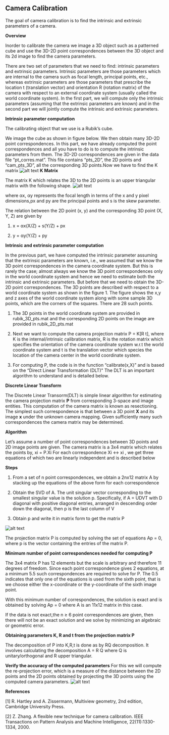## Camera Calibration


The goal of camera calibration is to find the intrinsic and extrinsic parameters of a camera. 

**Overview**


Inorder to calibrate the camera we image a 3D object such as a patterned cube and use the 3D-2D point correspondences between the 3D object and its 2d image to find the camera parameters.

There are two set of parameters that we need to find: intrinsic parameters and extrinsic parameters. Intrinsic parameters are those parameters which are internal to the camera such as focal length, principal points, etc., whereas extrinsic parameters are those parameters that prescribe the location t (translation vector) and orientation R (rotation matrix) of the camera with respect to an external coordinate system (usually called the world coordinate system). In the first part, we will compute only the intrinsic parameters (assuming that the extrinsic parameters are known) and in the second part we will jointly compute the intrinsic and extrinsic parameters. 


**Intrinsic parameter computation**


The calibrating object that we use is a Rubik’s cube.

We image the cube as shown in figure below. We then obtain many 3D-2D point correspondences. In this part, we have already computed the point correspondences and all you have to do is to compute the intrinsic parameters from them.  The 3D-2D correspondences are given in the data file “pt_corres.mat”. This file contains “pts_2D”,  the 2D points and “cam_pts_3D”,  all the corresponding 3D points.Now we have to find the K matrix
![alt text](https://github.com/sreenithy/Camera-Calibration/blob/master/misc/a.png)
**K Matrix**


The matrix K which relates the 3D to the 2D points is an upper triangular matrix with the following shape.
![alt text](https://github.com/sreenithy/Camera-Calibration/blob/master/misc/imageedit_1_9820914905.png "K Matrix")

where αx, αy represents the focal length in terms of the x and y pixel dimensions,px and py are the principal
points and s is the skew parameter.


The relation between the 2D point (x, y) and the corresponding 3D point (X, Y, Z) are given by

1. x = αx(X/Z) + s(Y/Z) + px 

2. y = αy(Y/Z) + py

**Intrinsic and extrinsic parameter computation**

In the previous part, we have computed the intrinsic parameter assuming that the extrinsic parameters are known, i.e., we assumed that we know the 3D point correspondences in the camera coordinate system.  But this is rarely the case; almost always we know the 3D point correspondences only in the world coordinate system and hence we need to estimate both the intrinsic and extrinsic parameters. But before that we need to obtain the 3D-2D point correspondences. The 3D points are described with respect to a world coordinate system as shown in the figure 1. The figure shows the x,y and z axes of the world coordinate system along with some sample 3D points, which are the corners of the squares. There are 28 such points.

1. The 3D points in the world coordinate system are provided in rubik_3D_pts.mat and the corresponding 2D points on the image are provided in rubik_2D_pts.mat

2. Next we want to compute the camera projection matrix P = K[R t], where K is the internal/intrinsic calibration matrix, R is the rotation matrix which specifies the orientation of the camera coordinate system w.r.t the world coordinate system and t is the translation vector which species the location of the camera center in the world coordinate system.

3. For computing P, the code is in the function “calibrate(x,X)” and is based on the “Direct Linear Transformation (DLT)"
The DLT is an important algorithm to understand and is detailed below.

**Discrete Linear Transform**

The Discrete Linear Transorm(DLT) is simple linear algorithm for estimating the camera projection matrix
**P** from corresponding 3-space and image entities. This computation of the camera matrix is known as resectioning.
The simplest such correspondence is that between a 3D point **X** and its image **x** under the unknown
camera mapping. Given sufficiently many such correspondences the camera matrix may be determined.

**Algorithm**

Let’s assume a number of point correspondences between 3D points and 2D image points are given. The
camera matrix is a 3x4 matrix which relates the points by, xi = P.Xi For each correspondence Xi ↔ xi
, we get three equations of which two are linearly independent and is described below


**Steps**

1. From a set of n point correspondences, we obtain a 2nx12 matrix A by stacking up the equations of the
above form for each correspondence

2. Obtain the SVD of A. The unit singular vector corresponding to the smallest singular value is the solution
p. Specifically, if A = UDVT with D diagonal with positive diagonal entries, arranged in descending order
down the diagonal, then p is the last column of V

3. Obtain p and write it in matrix form to get the matrix P

![alt text](https://github.com/sreenithy/Camera-Calibration/blob/master/misc/imageedit_5_5151063270.png )

The projection matrix P is computed by solving the set of equations Ap = 0, where p is the vector containing
the entries of the matrix P.


**Minimum number of point correspondences needed for computing P**

The 3x4 matrix P has 12 elements but the scale is arbitrary and therefore 11 degrees of freedom. Since each
point correspondence gives 2 equations, at a minimum 5.5 such correspondences are required to solve for
P. The 0.5 indicates that only one of the equations is used from the sixth point, that is we choose either the
x-coordinate or the y-coordinate of the sixth image point.


With this minimum number of correspondences, the solution is exact and is obtained by solving Ap = 0 where
A is an 11x12 matrix in this case.


If the data is not exact,the n ≥ 6 point correspondences are given, then there will not be an exact solution and
we solve by minimizing an algebraic or geometric error.

**Obtaining parameters K, R and t from the projection matrix P**

The decomposition of P into K,R,t is done as by RQ decomposition. It involves calculating the decomposition A
= R Q where Q is unitary/orthogonal and R upper triangular.

**Verify the accuracy of the computed parameters**
For this we will compute the re-projection error, which is a measure of the distance between the 2D points and the 2D points obtained by projecting the 3D points using the computed camera parameters.
![alt text](https://github.com/sreenithy/Camera-Calibration/blob/master/misc/c.png "Plot of the given 2D points and the re-projected 2D points in the original figure of the Rubik’s cube,
here the red circles denote the given 2D points and the green are the re-projected points")


**References**


[1] R. Hartley and A. Zissermann, Multiview geometry, 2nd edition, Cambridge University Press.


[2] Z. Zhang. A flexible new technique for camera calibration. IEEE Transactions on Pattern Analysis and Machine Intelligence, 22(11):1330-1334, 2000.
